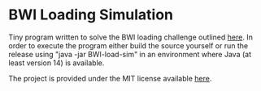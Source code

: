 # BWI Loading Simulation
Tiny program written to solve the BWI loading challenge outlined [here](https://www.get-in-it.de/coding-challenge).
In order to execute the program either build the source yourself or run the release using "java -jar BWI-load-sim" in an environment where Java (at least version 14) is available.

The project is provided under the MIT license available [here](https://github.com/gereonelvers/BWI-load-sim/blob/main/LICENSE).
